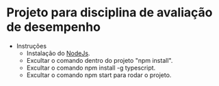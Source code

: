 # Projeto para disciplina de avaliação de desempenho

- Instruções
  -  Instalação do [NodeJs](https://nodejs.org/en).
  -  Excultar o comando dentro do projeto "npm install".
  -  Excultar o comando npm install -g typescript.
  -  Excultar o comando npm start para rodar o projeto.
